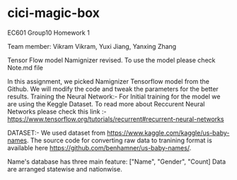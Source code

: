 # cici-magic-box
EC601 Group10 Homework 1

Team member: Vikram Vikram, Yuxi Jiang, Yanxing Zhang

Tensor Flow model Namignizer revised. To use the model please check Note.md file

In this assignment, we picked Namignizer Tensorflow model from the Github. We will modify the code and tweak the parameters for the better results. 
Training the Neural Network:-
For Initial training for the model we are using the Keggle Dataset. 
To read more about Reccurent Neural Networks please check this link :- https://www.tensorflow.org/tutorials/recurrent#recurrent-neural-networks

DATASET:-
We used dataset from https://www.kaggle.com/kaggle/us-baby-names. The source code for converting raw data to tranining format is available here https://github.com/benhamner/us-baby-names/.

Name's database has three main feature: ["Name", "Gender", "Count]
Data are arranged statewise and nationwise.
